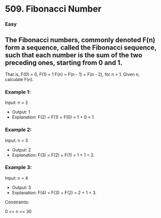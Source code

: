# 509. Fibonacci Number

### Easy

## The Fibonacci numbers, commonly denoted F(n) form a sequence, called the Fibonacci sequence, such that each number is the sum of the two preceding ones, starting from 0 and 1.

 That is,  F(0) = 0, F(1) = 1
F(n) = F(n - 1) + F(n - 2), for n > 1.
Given n, calculate F(n).

 

### Example 1:

Input: n = 2
* Output: 1
* Explanation: F(2) = F(1) + F(0) = 1 + 0 = 1.
### Example 2:

Input: n = 3
* Output: 2
* Explanation: F(3) = F(2) + F(1) = 1 + 1 = 2.
### Example 3:

Input: n = 4
* Output: 3
* Explanation: F(4) = F(3) + F(2) = 2 + 1 = 3.
 

Constraints:

0 <= n <= 30
